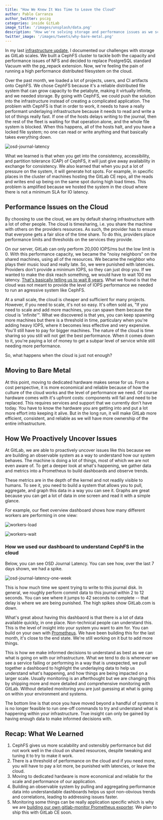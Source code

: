 ```yaml
---
title: "How We Knew It Was Time to Leave the Cloud"
author: Pablo Carranza
author_twitter: psczg
categories: inside GitLab
image_title: '/images/unsplash/data.png'
description: "How we're solving storage and performance issues as we scale."
twitter_image: '/images/tweets/why-bare-metal.png'
---
```


In my last [infrastructure update][infra-post], I documented our challenges with
storage as GitLab scales. We built a CephFS cluster to tackle both the capacity
and performance issues of NFS and decided to replace PostgreSQL standard Vacuum
with the pg_repack extension. Now, we're feeling the pain of running a high
performance distributed filesystem on the cloud.

Over the past month, we loaded a lot of projects, users, and CI artifacts onto
CephFS. We chose CephFS because it's a reliable distributed file system that can
grow capacity to the petabyte, making it virtually infinite, and we needed
storage. By going with CephFS, we could push the solution into the infrastructure
instead of creating a complicated application. The problem with CephFS is that
in order to work, it needs to have a really performant underlaying infrastructure
because it needs to read and write a lot of things really fast.
If one of the hosts delays writing to the journal, then the rest of the fleet is
waiting for that operation alone, and the whole file system is blocked. When this happens,
all of the hosts halt, and you have a locked file system; no one can read or
write anything and that basically takes everything down.

![osd-journal-latency](/images/blogimages/osd-journal-latency.png)

What we learned is that when you get into the consistency, accessibility, and
partition tolerance (CAP) of CephFS, it will just give away availability in
exchange for consistency. We also learned that when you put a lot of pressure on
the system, it will generate hot spots. For example, in specific places in the
cluster of machines hosting the GitLab CE repo, all the reads and
writes end up being on the same spot during high load times. This problem is
amplified because we hosted the system in the cloud where there is not a minimum
SLA for IO latency.

## Performance Issues on the Cloud

By choosing to use the cloud, we are by default sharing infrastructure with a
lot of other people. The cloud is timesharing, i.e. you share the
machine with others on the providers resources. As such, the provider has to
ensure that everyone gets a fair slice of the time share. To do this, providers
place performance limits and thresholds on the services they provide.

On our server, GitLab can only perform 20,000 IOPS/ms but the low limit is 0.
With this performance capacity, we became the "noisy neighbors" on the shared
machines, using all of the resources. We became the neighbor who plays their
music loud and really late. So, we were punished with latencies. Providers don't
provide a minimum IOPS, so they can just drop you. If we wanted to make the disk
reach something, we would have to wait 100 ms latency.
[That's basically telling us to wait 8 years][space-time-article]. What we found
is that the cloud was not meant to provide the level of IOPS performance we needed
to run an agressive system like CephFS.

At a small scale, the cloud is cheaper and sufficient for many projects.
However, if you need to scale, it's not so easy. It's often sold as, "If you
need to scale and add more machines, you can spawn them because the cloud is
'infinite'". What we discovered is that yes, you can keep spawning more
machines but there is a threshold in time, particulary when you're adding heavy
IOPS, where it becomes less effective and very expensive. You'll still have to
pay for bigger machines. The nature of the cloud is time sharing so you still
will not get the best performance. When it comes down to it, you're paying a lot
of money to get a subpar level of service while still needing more performance.

So, what happens when the cloud is just not enough?

## Moving to Bare Metal

At this point, moving to dedicated hardware makes sense for us. From a cost
perspective, it is more economical and reliable because of how the culture of
the cloud works and the level of performance we need. Of course hardware comes
with it's upfront costs: components will fail and need to be replaced. This
requires services and support that we currently don't have today. You have to
know the hardware you are getting into and put a lot more effort into keeping it
alive. But in the long run, it will make GitLab more efficient, consistent,
and reliable as we will have more ownership of the entire infrastructure.

## How We Proactively Uncover Issues

At GitLab, we are able to proactively uncover issues like this because we are
building an observable system as a way to understand how
our system behaves. The machine is doing a lot of things, most of which we are
not even aware of. To get a deeper look at what's happening, we gather data and
metrics into a Prometheus to build dashboards and observe trends.

These metrics are in the depth of the kernel and not readily visible to humans.
To see it, you need to build a system that allows you to pull, aggregate, and
graph this data in a way you can see it. Graphs are great because you can get a
lot of data in one screen and read it with a simple glance.

For example, our fleet overview dashboard shows how many different workers are
performing in one view:

![workers-load](images/blogimages/workers-load.png)

![workers-wait](images/blogimages/workers-wait.png)

### How we used our dashboard to understand CephFS in the cloud


Below, you can see OSD Journal Latency. You can see how, over the last 7 days shown, we had a spike.

![osd-journal-latency-one-week](/images/blogimages/osd-journal-latency-one-week.png)

This is how much time we spent trying to write to this journal disk. In general,
we roughly perform commit data to this journal within 2 to 12 seconds. You can
see where it jumps to 42 seconds to complete -- that delay is where we are being
punished. The high spikes show GitLab.com is down.

What's great about having this dashbaord is that there is a lot of data available
quickly, in one place. Non-technical people can understand this. This is the
level of insight into your system you want to aim for. You can build on your own
with [Prometheus][prometheus]. We have been building this for the last month, it's close to the
end state. We're still working on it but to add more things.

This is how we make informed decisions to understand as best as we can what is
going on with our infrastructure. What we tend to do is whenever we see
a service failing or performing in a way that is unexpected, we pull together a
dashboard to highlight the underlaying data to help us understand what's happening,
and how things are being impacted on a larger scale. Usually monitoring is an afterthought
but we are changing this by shipping more and more detailed and comprehensive
monitoring with GitLab. Without detailed monitoring you are just guessing at
what is going on within your environment and systems.

The bottom line is that once you have moved beyond a handful of systems it is no
longer feasible to run one-off commands to try and understand what is happening
within your infrastructure. True insight can only be gained by having enough
data to make informed decisions with.


## Recap: What We Learned

1. CephFS gives us more scalability and ostensibly performance but did not work well in the cloud on shared resources, despite tweaking and tuning it to try to make it work.
1. There is a threshold of performance on the cloud and if you need more, you will have to pay a lot more, be punished with latencies, or leave the cloud.
1. Moving to dedicated hardware is more economical and reliable for the scale and performance of our application.
1. Building an observable system by pulling and aggregating performance data into understandable dashboards helps us spot non-obvious trends and correlations, leading to addressing issues faster.
1. Monitoring some things can be really application specific which is why we are [building our own gitlab-monitor Prometheus exporter][prom-exporter]. We plan to ship this with GitLab CE soon.

<!-- identifiers -->

[infra-post]: https://about.gitlab.com/2016/09/26/infrastructure-update/
[prom-exporter]: https://gitlab.com/gitlab-org/omnibus-gitlab/issues/1481
[prometheus]: https://prometheus.io/
[space-time-article]: https://blog.codinghorror.com/the-infinite-space-between-words/
